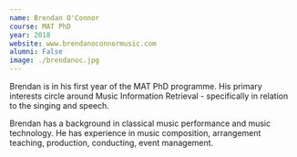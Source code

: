 ```yaml
---
name: Brendan O'Connor
course: MAT PhD
year: 2018
website: www.brendanoconnormusic.com
alumni: False
image: ./brendanoc.jpg
---
```

Brendan is in his first year of the MAT PhD programme. His primary interests circle around Music Information Retrieval - specifically in relation to the singing and speech.

Brendan has a background in classical  music performance and music technology. He has experience in music composition, arrangement teaching, production, conducting, event management.